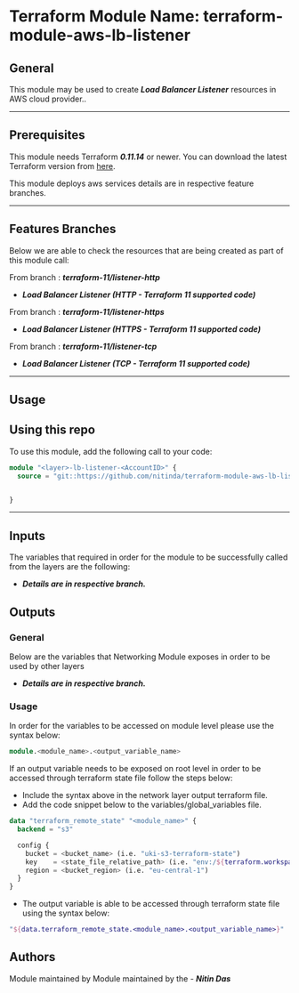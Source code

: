# Terraform Module Name: terraform-module-aws-lb-listener


## General

This module may be used to create **_Load Balancer Listener_** resources in AWS cloud provider..

---

## Prerequisites

This module needs Terraform **_0.11.14_** or newer.
You can download the latest Terraform version from [here](https://www.terraform.io/downloads.html).

This module deploys aws services details are in respective feature branches.

---

## Features Branches

Below we are able to check the resources that are being created as part of this module call:

From branch : **_terraform-11/listener-http_**

- **_Load Balancer Listener (HTTP - Terraform 11 supported code)_**


From branch : **_terraform-11/listener-https_**

- **_Load Balancer Listener (HTTPS - Terraform 11 supported code)_**


From branch : **_terraform-11/listener-tcp_**

- **_Load Balancer Listener (TCP - Terraform 11 supported code)_**



---



## Usage

## Using this repo

To use this module, add the following call to your code:

```tf
module "<layer>-lb-listener-<AccountID>" {
  source = "git::https://github.com/nitinda/terraform-module-aws-lb-listener.git?ref=master"


}
```


---



## Inputs


The variables that required in order for the module to be successfully called from the layers are the following:


* **_Details are in respective branch._**


## Outputs

### General
Below are the variables that Networking Module exposes in order to be used by other layers


* **_Details are in respective branch._**


### Usage
In order for the variables to be accessed on module level please use the syntax below:

```tf
module.<module_name>.<output_variable_name>
```

If an output variable needs to be exposed on root level in order to be accessed through terraform state file follow the steps below:

- Include the syntax above in the network layer output terraform file.
- Add the code snippet below to the variables/global_variables file.

```tf
data "terraform_remote_state" "<module_name>" {
  backend = "s3"

  config {
    bucket = <bucket_name> (i.e. "uki-s3-terraform-state")
    key    = <state_file_relative_path> (i.e. "env:/${terraform.workspace}/4_Networking/terraform.tfstate")
    region = <bucket_region> (i.e. "eu-central-1")
  }
}
```


- The output variable is able to be accessed through terraform state file using the syntax below:

```tf
"${data.terraform_remote_state.<module_name>.<output_variable_name>}"
```


## Authors
Module maintained by Module maintained by the - **_Nitin Das_**